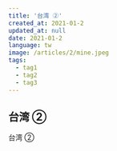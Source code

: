 ```yaml
---
title: '台湾 ②'
created_at: 2021-01-2
updated_at: null
date: 2021-01-2
language: tw
image: /articles/2/mine.jpeg
tags:
  - tag1
  - tag2
  - tag3
---
```


## 台湾 ②

台湾 ②
